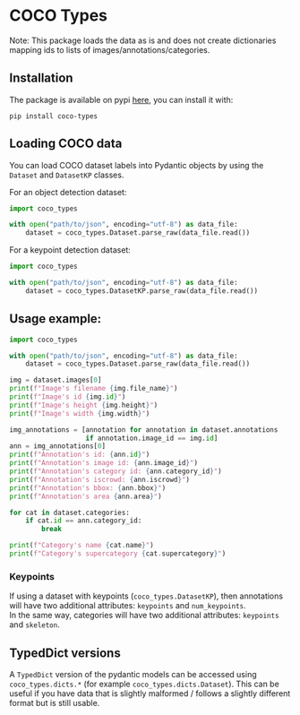 # COCO Types

Note: This package loads the data as is and does not create dictionaries mapping ids to lists of images/annotations/categories.

## Installation

The package is available on pypi [here](https://pypi.org/project/coco-types/), you can install it with:
```
pip install coco-types
```

## Loading COCO data

You can load COCO dataset labels into Pydantic objects by using the `Dataset` and `DatasetKP` classes.

For an object detection dataset:
```python
import coco_types

with open("path/to/json", encoding="utf-8") as data_file:
    dataset = coco_types.Dataset.parse_raw(data_file.read())
```

For a keypoint detection dataset:
```python
import coco_types

with open("path/to/json", encoding="utf-8") as data_file:
    dataset = coco_types.DatasetKP.parse_raw(data_file.read())
```


## Usage example:
```python
import coco_types

with open("path/to/json", encoding="utf-8") as data_file:
    dataset = coco_types.Dataset.parse_raw(data_file.read())

img = dataset.images[0]
print(f"Image's filename {img.file_name}")
print(f"Image's id {img.id}")
print(f"Image's height {img.height}")
print(f"Image's width {img.width}")

img_annotations = [annotation for annotation in dataset.annotations
                   if annotation.image_id == img.id]
ann = img_annotations[0]
print(f"Annotation's id: {ann.id}")
print(f"Annotation's image id: {ann.image_id}")
print(f"Annotation's category id: {ann.category_id}")
print(f"Annotation's iscrowd: {ann.iscrowd}")
print(f"Annotation's bbox: {ann.bbox}")
print(f"Annotation's area {ann.area}")

for cat in dataset.categories:
    if cat.id == ann.category_id:
        break

print(f"Category's name {cat.name}")
print(f"Category's supercategory {cat.supercategory}")
```

### Keypoints
If using a dataset with keypoints (`coco_types.DatasetKP`), then annotations will have two additional attributes: `keypoints` and `num_keypoints`.\
In the same way, categories will have  two additional attributes: `keypoints` and `skeleton`.


## TypedDict versions
A `TypedDict` version of the pydantic models can be accessed using `coco_types.dicts.*` (for example `coco_types.dicts.Dataset`). This can be useful if you have data that is slightly malformed / follows a slightly different format but is still usable.
